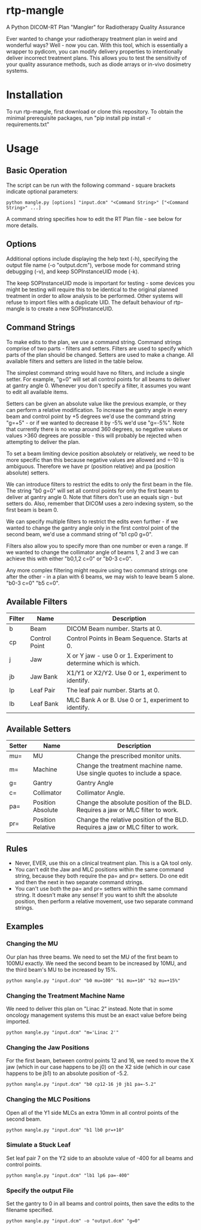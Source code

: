 # rtp-mangle
A Python DICOM-RT Plan "Mangler" for Radiotherapy Quality Assurance

Ever wanted to change your radiotherapy treatment plan in weird and wonderful ways? Well - now you can. With this tool, which is essentially a wrapper to pydicom, you can modify delivery properties to intentionally deliver incorrect treatment plans. This allows you to test the sensitivity of your quality assurance methods, such as diode arrays or in-vivo dosimetry systems. 


# Installation
To run rtp-mangle, first download or clone this repository. To obtain the minimal prerequisite packages, run "pip install pip install -r requirements.txt"


# Usage

## Basic Operation
The script can be run with the following command - square brackets indicate optional parameters:
```
python mangle.py [options] "input.dcm" "<Command String>" ["<Command String>" ...]
```
A command string specifies how to edit the RT Plan file - see below for more details. 

## Options
Additional options include displaying the help text (-h), specifying the output file name (-o "output.dcm"), verbose mode for command string debugging (-v), and keep SOPInstanceUID mode (-k). 

The keep SOPInstanceUID mode is important for testing - some devices you might be testing will require this to be identical to the original planned treatment in order to allow analysis to be performed. Other systems will refuse to import files with a duplicate UID. The default behaviour of rtp-mangle is to create a new SOPInstanceUID. 

## Command Strings
To make edits to the plan, we use a command string. Command strings comprise of two parts - filters and setters. Filters are used to specify which parts of the plan should be changed. Setters are used to make a change. All available filters and setters are listed in the table below.

The simplest command string would have no filters, and include a single setter. For example, "g=0" will set all control points for all beams to deliver at gantry angle 0. Whenever you don't specify a filter, it assumes you want to edit all available items. 

Setters can be given an absolute value like the previous example, or they can perform a relative modification. To increase the gantry angle in every beam and control point by +5 degrees we'd use the command string "g=+5" - or if we wanted to decrease it by -5% we'd use "g=-5%". Note that currently there is no wrap around 360 degrees, so negative values or values >360 degrees are possible - this will probably be rejected when attempting to deliver the plan. 

To set a beam limiting device position absolutely or relatively, we need to be more specific than this because negative values are allowed and =-10 is ambiguous. Therefore we have pr (position relative) and pa (position absolute) setters.

We can introduce filters to restrict the edits to only the first beam in the file. The string "b0 g=0" will set all control points for only the first beam to deliver at gantry angle 0. Note that filters don't use an equals sign - but setters do. Also, remember that DICOM uses a zero indexing system, so the first beam is beam 0. 

We can specify multiple filters to restrict the edits even further - if we wanted to change the gantry angle only in the first control point of the second beam, we'd use a command string of "b1 cp0 g=0". 

Filters also allow you to specify more than one number or even a range. If we wanted to change the collimator angle of beams 1, 2 and 3 we can achieve this with either "b0,1,2 c=0" or "b0-3 c=0". 

Any more complex filtering might require using two command strings one after the other - in a plan with 6 beams, we may wish to leave beam 5 alone. "b0-3 c=0" "b5 c=0". 

## Available Filters

| Filter | Name | Description |
|--------|------|-------------|
| b      | Beam | DICOM Beam number. Starts at 0. |
| cp     | Control Point | Control Points in Beam Sequence. Starts at 0. |
| j      | Jaw | X or Y jaw - use 0 or 1. Experiment to determine which is which. |
| jb     | Jaw Bank | X1/Y1 or X2/Y2. Use 0 or 1, experiment to identify. |
| lp     | Leaf Pair | The leaf pair number. Starts at 0. |
| lb     | Leaf Bank | MLC Bank A or B. Use 0 or 1, experiment to identify. |


## Available Setters

| Setter | Name | Description |
|--------|------|-------------|
| mu=    | MU   | Change the prescribed monitor units. |
| m=     | Machine | Change the treatment machine name. Use single quotes to include a space. |
| g=     | Gantry | Gantry Angle |
| c=     | Collimator | Collimator Angle. |
| pa=    | Position Absolute | Change the absolute position of the BLD. Requires a jaw or MLC filter to work. |
| pr=    | Position Relative | Change the relative position of the BLD. Requires a jaw or MLC filter to work. |


## Rules
* Never, EVER, use this on a clinical treatment plan. This is a QA tool only. 
* You can't edit the Jaw and MLC positions within the same command string, because they both require the pa= and pr= setters. Do one edit and then the next in two separate command strings. 
* You can't use both the pa= and pr= setters within the same command string. It doesn't make any sense! If you want to shift the absolute position, then perform a relative movement, use two separate command strings. 

## Examples

### Changing the MU
Our plan has three beams. We need to set the MU of the first beam to 100MU exactly. We need the second beam to be increased by 10MU, and the third beam's MU to be increased by 15%.

```
python mangle.py "input.dcm" "b0 mu=100" "b1 mu=+10" "b2 mu=+15%"
```

### Changing the Treatment Machine Name
We need to deliver this plan on "Linac 2" instead. Note that in some oncology management systems this must be an exact value before being imported.

```
python mangle.py "input.dcm" "m='Linac 2'"
```

### Changing the Jaw Positions
For the first beam, between control points 12 and 16, we need to move the X jaw (which in our case happens to be j0) on the X2 side (which in our case happens to be jb1) to an absolute position of -5.2.  

```
python mangle.py "input.dcm" "b0 cp12-16 j0 jb1 pa=-5.2"
```

### Changing the MLC Positions
Open all of the Y1 side MLCs an extra 10mm in all control points of the second beam. 

```
python mangle.py "input.dcm" "b1 lb0 pr=+10"
```

### Simulate a Stuck Leaf
Set leaf pair 7 on the Y2 side to an absolute value of -400 for all beams and control points. 

```
python mangle.py "input.dcm" "lb1 lp6 pa=-400"
```

### Specify the output File
Set the gantry to 0 in all beams and control points, then save the edits to the filename specified.

```
python mangle.py "input.dcm" -o "output.dcm" "g=0"
```
